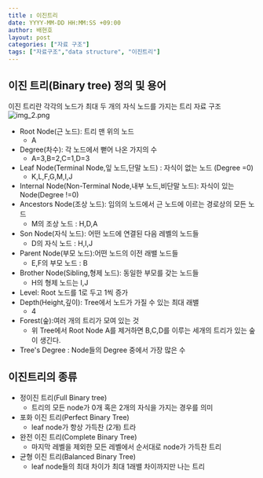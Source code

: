 ```yaml
---
title : 이진트리
date: YYYY-MM-DD HH:MM:SS +09:00
author: 배현호
layout: post
categories: ["자료 구조"]
tags: ["자료구조","data structure", "이진트리"]
---
```


## 이진 트리(Binary tree) 정의 및 용어 
이진 트리란 각각의 노드가 최대 두 개의 자식 노드를 가지는 트리 자료 구조
![img_2.png](../assets/images/post/algorithm/2024-11-04-이진트리/이진트리%20예시.png)
- Root Node(근 노드): 트리 맨 위의 노드
  - A
- Degree(차수): 각 노드에서 뻗어 나온 가지의 수
  - A=3,B=2,C=1,D=3
- Leaf Node(Terminal Node,잎 노드,단말 노드) : 자식이 없는 노드 (Degree =0)
  - K,L,F,G,M,I,J
- Internal Node(Non-Terminal Node,내부 노드,비단말 노드): 자식이 있는 Node(Degree !=0)
- Ancestors Node(조상 노드): 임의의 노드에서 근 노드에 이르는 경로상의 모든 노드
  - M의 조상 노드 : H,D,A
- Son Node(자식 노드): 어떤 노드에 연결된 다음 레벨의 노드들
  - D의 자식 노드 : H,I,J
- Parent Node(부모 노드):어떤 노드의 이전 래밸 노드들
  - E,F의 부모 노드 : B
- Brother Node(Sibling,형제 노드): 동일한 부모를 갖는 노드들
  - H의 형제 노드는 I,J
- Level: Root 노드를 1로 두고 1씩 증가
- Depth(Height,깊이): Tree에서 노드가 가질 수 있는 최대 래밸
  - 4
- Forest(숲):여러 개의 트리가 모여 있는 것
  - 위 Tree에서 Root Node A를 제거하면 B,C,D를 이루는 세개의 트리가 있는 숲이 생긴다.
- Tree's Degree : Node들의 Degree 중에서 가장 많은 수


[//]: # (이진 트리의 구성 요소 설명과 그림 삽입 예정)
## 이진트리의 종류
+ 정이진 트리(Full Binary tree) 
  - 트리의 모든 node가 0개 혹은 2개의 자식을 가지는 경우를 의미
+ 포화 이진 트리(Perfect Binary Tree)
  - leaf node가 항상 가득찬 (2개) 트라
+ 완전 이진 트리(Complete Binary Tree)
  - 마지막 레벨을 제외한 모든 레벨에서 순서대로 node가 가득찬 트리
+ 균형 이진 트리(Balanced Binary Tree)
  + leaf node들의 최대 차이가 최대 1래밸 차이까지만 나는 트리

[//]: # (각 트리의 예제 삽입 필요)
[//]: # (검색 속도 관련)

